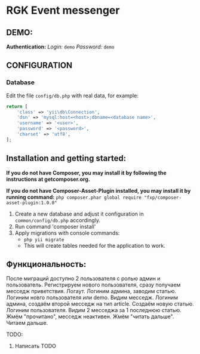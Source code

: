 ﻿RGK Event messenger
============================

DEMO:
-----

**Authentication:**
_Login:_ `demo`
_Password:_ `demo`

CONFIGURATION
-------------

### Database

Edit the file `config/db.php` with real data, for example:

```php
return [
    'class' => 'yii\db\Connection',
    'dsn' => 'mysql:host=<host>;dbname=<database name>',
    'username' => '<user>',
    'password' => '<password>',
    'charset' => 'utf8',
];
```

Installation and getting started:
---------------------------------

**If you do not have Composer, you may install it by following the instructions at getcomposer.org.**

**If you do not have Composer-Asset-Plugin installed, you may install it by running command:** `php composer.phar global require "fxp/composer-asset-plugin:1.0.0"`

1. Create a new database and adjust it configuration in `common/config/db.php` accordingly.
2. Run command 'composer install'
3. Apply migrations with console commands:
   - `php yii migrate`
   - This will create tables needed for the application to work.

Функциональность:
---------------------------------
После миграций доступно 2 пользователя с ролью админ и пользователь.
Регистрируем нового пользователя, сразу получаем месседж приветствия.
Логаут.
Логиним админа, заводим статью.
Логиним новго пользователя или demo. Видим месседж.
Логиним админа, создаём второй месседж на тип article.
Создаём новую статью.
Логиним пользователя. Видим 2 месседжа за 1 последнюю статью.
Жмём "прочитано", месседж неактивен.
Жмём "читать дальше". Читаем дальше.

TODO:
1. Написать TODO
 
